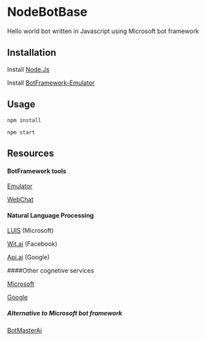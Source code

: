# NodeBotBase

Hello world bot written in Javascript using Microsoft bot framework

## Installation

Install [Node.Js](https://nodejs.org/en/)

Install [BotFramework-Emulator]()

## Usage

`npm install`

`npm start`


## Resources

#### BotFramework tools

[Emulator](https://github.com/Microsoft/BotFramework-Emulator)

[WebChat](https://github.com/Microsoft/BotFramework-WebChat)

#### Natural Language Processing

[LUIS](https://www.luis.ai/) (Microsoft)

[Wit.ai](https://wit.ai) (Facebook)

[Api.ai](https://api.ai) (Google)

####Other cognetive services

[Microsoft](https://azure.microsoft.com/en-us/services/cognitive-services/)

[Google](https://cloud.google.com/products/machine-learning/)


##### Alternative to Microsoft bot framework

[BotMasterAi](http://botmasterai.com)
